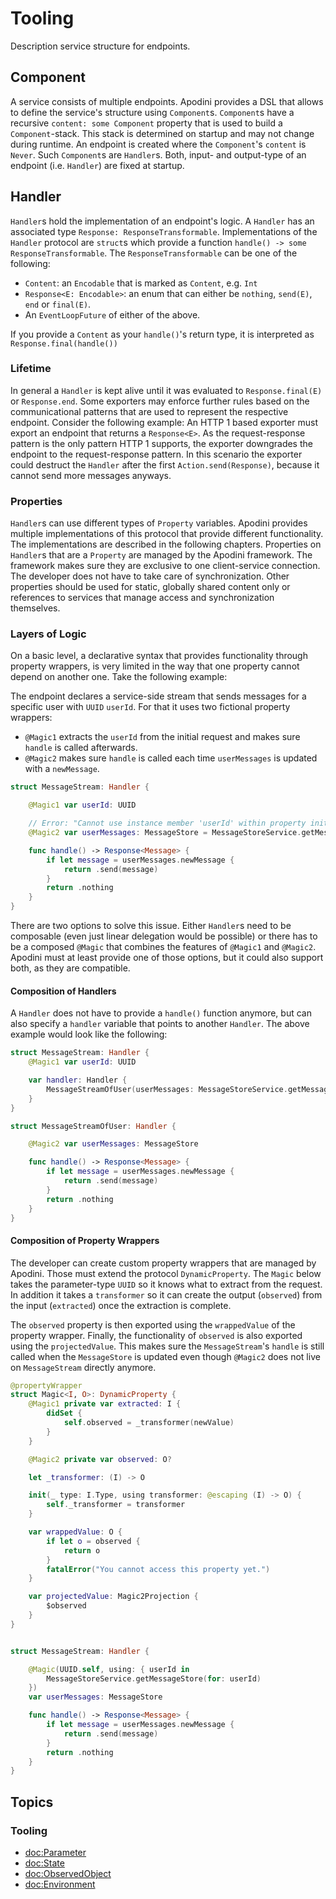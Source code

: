 # Tooling

Description service structure for endpoints.

## Component

A service consists of multiple endpoints. Apodini provides a DSL that allows to define the service's structure using `Component`s. `Component`s have a recursive `content: some Component` property that is used to build a `Component`-stack. This stack is determined on startup and may not change during runtime. An endpoint is created where the `Component`'s `content` is `Never`. Such `Component`s are `Handler`s. Both, input- and output-type of an endpoint (i.e. `Handler`) are fixed at startup.

## Handler

`Handler`s hold the implementation of an endpoint's logic. A `Handler` has an associated type `Response: ResponseTransformable`. Implementations of the `Handler` protocol are `struct`s which provide a function `handle() -> some ResponseTransformable`. The `ResponseTransformable` can be one of the following:
* `Content`: an `Encodable` that is marked as `Content`, e.g. `Int`
* `Response<E: Encodable>`: an enum that can either be `nothing`, `send(E)`, `end` or `final(E)`.
* An `EventLoopFuture` of either of the above.

If you provide a `Content` as your `handle()`'s return type, it is interpreted as `Response.final(handle())`

### Lifetime

In general a `Handler` is kept alive until it was evaluated to `Response.final(E)` or `Response.end`. Some exporters may enforce further rules based on the communicational patterns that are used to represent the respective endpoint. Consider the following example: An HTTP 1 based exporter must export an endpoint that returns a `Response<E>`. As the request-response pattern is the only pattern HTTP 1 supports, the exporter downgrades the endpoint to the request-response pattern. In this scenario the exporter could destruct the `Handler` after the first `Action.send(Response)`, because it cannot send more messages anyways.

### Properties

`Handler`s can use different types of `Property` variables. Apodini provides multiple implementations of this protocol that provide different functionality. The implementations are described in the following chapters. Properties on `Handler`s that are a `Property` are managed by the Apodini framework. The framework makes sure they are exclusive to one client-service connection. The developer does not have to take care of synchronization. Other properties should be used for static, globally shared content only or references to services that manage access and synchronization themselves.

### Layers of Logic

On a basic level, a declarative syntax that provides functionality through property wrappers, is very limited in the way that one property cannot depend on another one. Take the following example:

The endpoint declares a service-side stream that sends messages for a specific user with `UUID` `userId`. For that it uses two fictional property wrappers:
* `@Magic1` extracts the `userId` from the initial request and makes sure `handle` is called afterwards.
* `@Magic2` makes sure `handle` is called each time `userMessages` is updated with a `newMessage`.

```swift
struct MessageStream: Handler {

    @Magic1 var userId: UUID

    // Error: "Cannot use instance member 'userId' within property initializer; property initializers run before 'self' is available"
    @Magic2 var userMessages: MessageStore = MessageStoreService.getMessageStore(for: userId)

    func handle() -> Response<Message> {
        if let message = userMessages.newMessage {
            return .send(message)
        }
        return .nothing
    }
}
```

There are two options to solve this issue. Either `Handler`s need to be composable (even just linear delegation would be possible) or there has to be a composed `@Magic` that combines the features of `@Magic1` and `@Magic2`. Apodini must at least provide one of those options, but it could also support both, as they are compatible.

#### Composition of Handlers

A `Handler` does not have to provide a `handle()` function anymore, but can also specify a `handler` variable that points to another `Handler`. The above example would look like the following:

```swift
struct MessageStream: Handler {
    @Magic1 var userId: UUID

    var handler: Handler {
        MessageStreamOfUser(userMessages: MessageStoreService.getMessageStore(for: userId))
    }
}

struct MessageStreamOfUser: Handler {

    @Magic2 var userMessages: MessageStore

    func handle() -> Response<Message> {
        if let message = userMessages.newMessage {
            return .send(message)
        }
        return .nothing
    }
}
```

#### Composition of Property Wrappers

The developer can create custom property wrappers that are managed by Apodini. Those must extend the protocol `DynamicProperty`. The `Magic` below takes the parameter-type `UUID` so it knows what to extract from the request. In addition it takes a `transformer` so it can create the output (`observed`) from the input (`extracted`) once the extraction is complete.

The `observed` property is then exported using the `wrappedValue` of the property wrapper. Finally, the functionality of `observed` is also exported using the `projectedValue`. This makes sure the `MessageStream`'s `handle` is still called when the `MessageStore` is updated even though `@Magic2` does not live on `MessageStream` directly anymore.

```swift
@propertyWrapper
struct Magic<I, O>: DynamicProperty {
    @Magic1 private var extracted: I {
        didSet {
            self.observed = _transformer(newValue)
        }
    }

    @Magic2 private var observed: O?

    let _transformer: (I) -> O

    init(_ type: I.Type, using transformer: @escaping (I) -> O) {
        self._transformer = transformer
    }

    var wrappedValue: O {
        if let o = observed {
            return o
        }
        fatalError("You cannot access this property yet.")
    }

    var projectedValue: Magic2Projection {
        $observed
    }
}


struct MessageStream: Handler {

    @Magic(UUID.self, using: { userId in
        MessageStoreService.getMessageStore(for: userId)
    })
    var userMessages: MessageStore

    func handle() -> Response<Message> {
        if let message = userMessages.newMessage {
            return .send(message)
        }
        return .nothing
    }
}
```

## Topics

### Tooling

- <doc:Parameter>
- <doc:State>
- <doc:ObservedObject>
- <doc:Environment>
